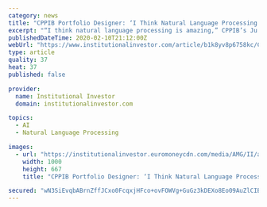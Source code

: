 ```yaml
---
category: news
title: "CPPIB Portfolio Designer: ‘I Think Natural Language Processing Is Amazing’"
excerpt: "“I think natural language processing is amazing,” CPPIB’s Ju Hui Lee said Friday at the Cayman Alternative Investment Summit. “We use natural language processing to try and predict growth in countries’ markets.” Analysts at the C$410 billion ($307 billion) fund applied the technology to process papers from the International Monetary ..."
publishedDateTime: 2020-02-10T21:12:00Z
webUrl: "https://www.institutionalinvestor.com/article/b1k8yv8p6758kc/CPPIB-Portfolio-Designer-I-Think-Natural-Language-Processing-Is-Amazing"
type: article
quality: 37
heat: 37
published: false

provider:
  name: Institutional Investor
  domain: institutionalinvestor.com

topics:
  - AI
  - Natural Language Processing

images:
  - url: "https://institutionalinvestor.euromoneycdn.com/media/AMG/II/articles/2020/2/10/art_CAIS.jpg"
    width: 1000
    height: 667
    title: "CPPIB Portfolio Designer: ‘I Think Natural Language Processing Is Amazing’"

secured: "wN3SiEvqbABrnZffJCxo0FcqxjHFco+ovFOWVg+GuGz3kDEXo8Eo09AuZlCIBgOo8NuVk3f0QpfiY0FN7uv7c6UeHlFGnVWaXQi4TYe80X7XkK/3MdyvuBEROxnfKUdp2Grb8TVE4HLYYEdEoL0bog3EWw42eeN3ApxytwLyhjNbtASCLQBVrvBpViQXZXJKSo7b6YPnl8GDYFPV3esI15GF3lx6RmeMxxVFDAii6KaPtiV6gbfTQl5C/axoZL58dTT8dUN7thmgZBZNpRlNi6XdfAk5F4/jhrmzpS45i3Gb6ugJqTjIW5XKTgv0+HfI;qXs9lgRCgyo7TfrLNqFdZA=="
---
```


